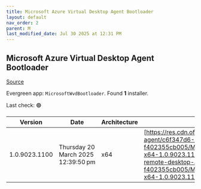 ```yaml
---
title: Microsoft Azure Virtual Desktop Agent Bootloader
layout: default
nav_order: 2
parent: M
last_modified_date: Jul 30 2025 at 12:31 PM
---
```


## Microsoft Azure Virtual Desktop Agent Bootloader

[Source](https://learn.microsoft.com/en-us/azure/virtual-desktop/add-session-hosts-host-pool?tabs=portal%2Cgui#register-session-hosts-to-a-host-pool)

Evergreen app: `MicrosoftWvdBootloader`. Found **1** installer.

Last check: 🟢

| Version       | Date                               | Architecture | URI                                                                                                                                                                                                                                                                                                                          |
| ------------- | ---------------------------------- | ------------ | ---------------------------------------------------------------------------------------------------------------------------------------------------------------------------------------------------------------------------------------------------------------------------------------------------------------------------- |
| 1.0.9023.1100 | Thursday 20 March 2025 12:39:50 pm | x64          | [https://res.cdn.office.net/s01-remote-desktop-agent/c6f347d6-61da-413b-8e42-f402355cb005/Microsoft.RDInfra.RDAgentBootLoader.Installer-x64-1.0.9023.1100.msi](https://res.cdn.office.net/s01-remote-desktop-agent/c6f347d6-61da-413b-8e42-f402355cb005/Microsoft.RDInfra.RDAgentBootLoader.Installer-x64-1.0.9023.1100.msi) |
